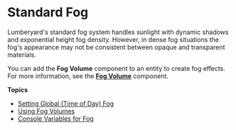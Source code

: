 # Standard Fog<a name="rendering-graphics-fog"></a>

Lumberyard's standard fog system handles sunlight with dynamic shadows and exponential height fog density\. However, in dense fog situations the fog's appearance may not be consistent between opaque and transparent materials\.

You can add the **Fog Volume** component to an entity to create fog effects\. For more information, see the **[Fog Volume](component-fog-volume.md)** component\.

**Topics**
+ [Setting Global \(Time of Day\) Fog](weather-fog-global.md)
+ [Using Fog Volumes](weather-fog-volumes.md)
+ [Console Variables for Fog](rendering-graphics-fog-cvar.md)